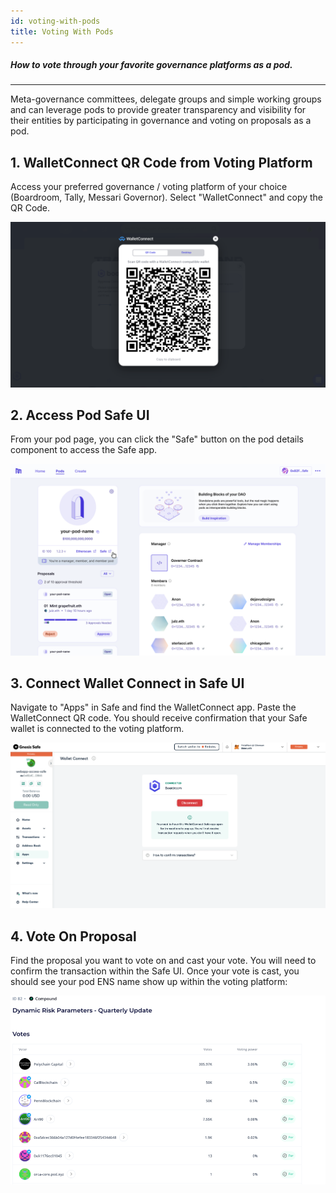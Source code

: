 ```yaml
---
id: voting-with-pods
title: Voting With Pods
---
```


##### How to vote through your favorite governance platforms as a pod.
---

Meta-governance committees, delegate groups and simple working groups and can leverage pods to provide greater transparency and visibility for their entities by participating in governance and voting on proposals as a pod.

## 1. WalletConnect QR Code from Voting Platform
Access your preferred governance / voting platform of your choice (Boardroom, Tally, Messari Governor). Select "WalletConnect" and  copy the QR Code. 

![Voting With Pods](./img/VotingWithPods1.png)

## 2. Access Pod Safe UI
From your pod page, you can click the "Safe" button on the pod details component to access the Safe app.

![Voting With Pods](./img/VotingWithPods2.png)

## 3. Connect Wallet Connect in Safe UI
Navigate to "Apps" in Safe and find the WalletConnect app. Paste the WalletConnect QR code. You should receive confirmation that your Safe wallet is connected to the voting platform.

![Voting With Pods](./img/VotingWithPods3.png)

## 4. Vote On Proposal
Find the proposal you want to vote on and cast your vote. You will need to confirm the transaction within the Safe UI.
Once your vote is cast, you should see your pod ENS name show up within the voting platform:

![Voting With Pods](./img/VotingWithPods4.png)